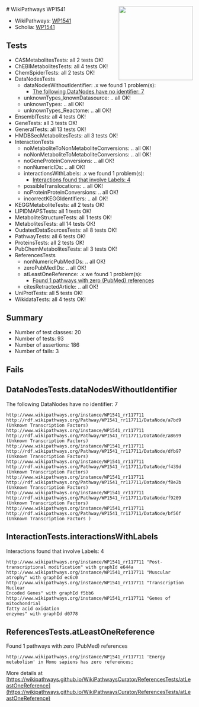 <img style="float: right; width: 200px" src="https://upload.wikimedia.org/wikipedia/commons/thumb/8/83/Wplogo_with_text_500.png/640px-Wplogo_with_text_500.png" />
# WikiPathways WP1541

* WikiPathways: [WP1541](https://wikipathways.org/pathways/WP1541)
* Scholia: [WP1541](https://scholia.toolforge.org/wikipathways/WP1541)
## Tests
* CASMetabolitesTests: all 2 tests OK!
* ChEBIMetabolitesTests: all 4 tests OK!
* ChemSpiderTests: all 2 tests OK!
* DataNodesTests
    * dataNodesWithoutIdentifier: .x we found 1 problem(s):
        * [The following DataNodes have no identifier: 7](#d2d32fa6)
    * unknownTypes_knownDatasource: .. all OK!
    * unknownTypes: .. all OK!
    * unknownTypes_Reactome: .. all OK!
* EnsemblTests: all 4 tests OK!
* GeneTests: all 3 tests OK!
* GeneralTests: all 13 tests OK!
* HMDBSecMetabolitesTests: all 3 tests OK!
* InteractionTests
    * noMetaboliteToNonMetaboliteConversions: .. all OK!
    * noNonMetaboliteToMetaboliteConversions: .. all OK!
    * noGeneProteinConversions: .. all OK!
    * nonNumericIDs: .. all OK!
    * interactionsWithLabels: .x we found 1 problem(s):
        * [Interactions found that involve Labels: 4](#630d267b)
    * possibleTranslocations: .. all OK!
    * noProteinProteinConversions: .. all OK!
    * incorrectKEGGIdentifiers: .. all OK!
* KEGGMetaboliteTests: all 2 tests OK!
* LIPIDMAPSTests: all 1 tests OK!
* MetaboliteStructureTests: all 1 tests OK!
* MetabolitesTests: all 14 tests OK!
* OudatedDataSourcesTests: all 8 tests OK!
* PathwayTests: all 6 tests OK!
* ProteinsTests: all 2 tests OK!
* PubChemMetabolitesTests: all 3 tests OK!
* ReferencesTests
    * nonNumericPubMedIDs: .. all OK!
    * zeroPubMedIDs: .. all OK!
    * atLeastOneReference: .x we found 1 problem(s):
        * [Found 1 pathways with zero (PubMed) references](#d0a459f0)
    * citesRetractedArticle: .. all OK!
* UniProtTests: all 5 tests OK!
* WikidataTests: all 4 tests OK!


## Summary

* Number of test classes: 20
* Number of tests: 93
* Number of assertions: 186
* Number of fails: 3

## Fails

<a name="d2d32fa6" />

## DataNodesTests.dataNodesWithoutIdentifier

The following DataNodes have no identifier: 7
```
http://www.wikipathways.org/instance/WP1541_rr117711 http://rdf.wikipathways.org/Pathway/WP1541_rr117711/DataNode/a7bd9 (Unknown Transcription Factors)
http://www.wikipathways.org/instance/WP1541_rr117711 http://rdf.wikipathways.org/Pathway/WP1541_rr117711/DataNode/a8699 (Unknown Transcription Factors)
http://www.wikipathways.org/instance/WP1541_rr117711 http://rdf.wikipathways.org/Pathway/WP1541_rr117711/DataNode/dfb97 (Unknown Transcription Factors)
http://www.wikipathways.org/instance/WP1541_rr117711 http://rdf.wikipathways.org/Pathway/WP1541_rr117711/DataNode/f439d (Unknown Transcription Factors)
http://www.wikipathways.org/instance/WP1541_rr117711 http://rdf.wikipathways.org/Pathway/WP1541_rr117711/DataNode/f8e2b (Unknown Transcription Factors)
http://www.wikipathways.org/instance/WP1541_rr117711 http://rdf.wikipathways.org/Pathway/WP1541_rr117711/DataNode/f9209 (Unknown Transcription Factors)
http://www.wikipathways.org/instance/WP1541_rr117711 http://rdf.wikipathways.org/Pathway/WP1541_rr117711/DataNode/bf56f (Unknown Transcription Factors )
```

<a name="630d267b" />

## InteractionTests.interactionsWithLabels

Interactions found that involve Labels: 4
```
http://www.wikipathways.org/instance/WP1541_rr117711 "Post-transcriptional modification" with graphId e644a
http://www.wikipathways.org/instance/WP1541_rr117711 "Muscular atrophy" with graphId ec6c0
http://www.wikipathways.org/instance/WP1541_rr117711 "Transcription Nuclear 
Encoded Genes" with graphId f5bb6
http://www.wikipathways.org/instance/WP1541_rr117711 "Genes of mitochondrial 
fatty acid oxidation
enzymes" with graphId d0778
```

<a name="d0a459f0" />

## ReferencesTests.atLeastOneReference

Found 1 pathways with zero (PubMed) references
```
http://www.wikipathways.org/instance/WP1541_rr117711 'Energy metabolism' in Homo sapiens has zero references; 
```

More details at [https://wikipathways.github.io/WikiPathwaysCurator/ReferencesTests/atLeastOneReference](https://wikipathways.github.io/WikiPathwaysCurator/ReferencesTests/atLeastOneReference)

